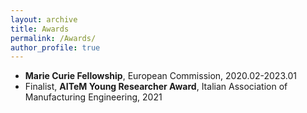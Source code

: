 ```yaml
---
layout: archive
title: Awards
permalink: /Awards/
author_profile: true
---
```


* **Marie Curie Fellowship**, European Commission, 2020.02-2023.01
* Finalist, **AITeM Young Researcher Award**, Italian Association of Manufacturing Engineering, 2021
